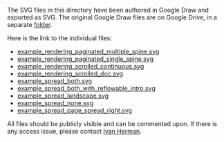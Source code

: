 The SVG files in this directory have been authored in Google Draw and exported as SVG. The original Google Draw files are on Google Drive, in a separate [folder](https://drive.google.com/drive/folders/1licUypywVSeVUw7CdPyPUhb2xiopVhjf?usp=sharing).

Here is the link to the individual files:

- [example_rendering_paginated_multiple_spine.svg](https://docs.google.com/drawings/d/1Dyuthmrs1n_oJsarNHzIW3zWlOCXVzga39h3Pu8z8jc/edit?usp=drive_link)
- [example_rendering_paginated_single_spine.svg](https://docs.google.com/drawings/d/1EVrXwbTn25xuTa_ckU-EcROlzsRA_Pnv5yknCqEwvQU/edit?usp=drive_link)
- [example_rendering_scrolled_continuous.svg](https://docs.google.com/drawings/d/1MMS-ZVG2igCTZ7-XRKgB6XLMSYVvrUqcfvpew9pzk0M/edit?usp=drive_link)
- [example_rendering_scrolled_doc.svg](https://docs.google.com/drawings/d/1ehVeyXnSzyF2ljrRkM2sQzCJMOP5gmrCnLuipagaTTU/edit?usp=drive_link)
- [example_spread_both.svg](https://docs.google.com/drawings/d/1GXZFudaf-lMFSA7Fai8agDy6-YEsAYNVB9QyLFMxeE4/edit?usp=drive_link)
- [example_spread_both_with_reflowable_intro.svg](https://docs.google.com/drawings/d/1n0gwX4L84rjtyV0FLc3Yv-tu6kCpyRQjo6aP8n3__vE/edit?usp=drive_link)
- [example_spread_landscape.svg](https://docs.google.com/drawings/d/1d1Q-pjutZFl09FSx-P5Hl_TswiiuW_jTX4lqv47PVfQ/edit?usp=drive_link)
- [example_spread_none.svg](https://docs.google.com/drawings/d/1uJVY_IkZwWiz3Tux3WfqStfA8cNTbF4jBzHFz84ir7A/edit?usp=drive_link)
- [example_spread_page_spread_right.svg](https://docs.google.com/drawings/d/1rTwzPcksrs0xPMQPIh3bAMkkt9zV9XUChzCJ2pWjnF8/edit?usp=drive_link)


All files should be publicly visible and can be commented upon. If there is any access issue, please contact [Ivan Herman](ivan@w3.org).



